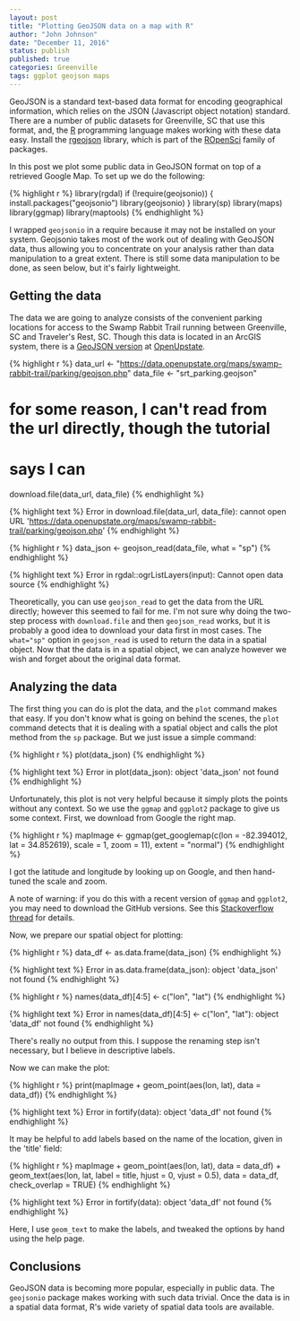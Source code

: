```yaml
---
layout: post
title: "Plotting GeoJSON data on a map with R"
author: "John Johnson"
date: "December 11, 2016"
status: publish
published: true
categories: Greenville
tags: ggplot geojson maps
---
```

 
 

 
GeoJSON is a standard text-based data format for encoding geographical information, which relies on the JSON (Javascript object notation) standard. There are a number of public datasets for Greenville, SC that use this format, and, the [R](http://www.r-project.org) programming language makes working with these data easy. Install the [rgeojson](https://ropensci.org/tutorials/geojsonio_tutorial.html) library, which is part of the [ROpenSci](https://ropensci.org) family of packages.
 
In this post we plot some public data in GeoJSON format on top of a retrieved Google Map. To set up we do the following:
 

{% highlight r %}
library(rgdal)
if (!require(geojsonio)) {
    install.packages("geojsonio")
    library(geojsonio)
}
library(sp)
library(maps)
library(ggmap)
library(maptools)
{% endhighlight %}
 
I wrapped `geojsonio` in a require because it may not be installed on your system. Geojsonio takes most of the work out of dealing with GeoJSON data, thus allowing you to concentrate on your analysis rather than data manipulation to a great extent. There is still some data manipulation to be done, as seen below, but it's fairly lightweight.
 
## Getting the data
 
The data we are going to analyze consists of the convenient parking locations for access to the Swamp Rabbit Trail running between Greenville, SC and Traveler's Rest, SC. Though this data is located in an ArcGIS system, there is a [GeoJSON version](https://data.openupstate.org/maps/swamp-rabbit-trail/parking/geojson.php) at [OpenUpstate](http://data.openupstate.org).
 

{% highlight r %}
data_url <- "https://data.openupstate.org/maps/swamp-rabbit-trail/parking/geojson.php"
data_file <- "srt_parking.geojson"
# for some reason, I can't read from the url directly, though the tutorial
# says I can
download.file(data_url, data_file)
{% endhighlight %}



{% highlight text %}
Error in download.file(data_url, data_file): cannot open URL 'https://data.openupstate.org/maps/swamp-rabbit-trail/parking/geojson.php'
{% endhighlight %}



{% highlight r %}
data_json <- geojson_read(data_file, what = "sp")
{% endhighlight %}



{% highlight text %}
Error in rgdal::ogrListLayers(input): Cannot open data source
{% endhighlight %}
 
Theoretically, you can use `geojson_read` to get the data from the URL directly; however this seemed to fail for me. I'm not sure why doing the two-step process with `download.file` and then `geojson_read` works, but it is probably a good idea to download your data first in most cases. The `what="sp"` option in `geojson_read` is used to return the data in a spatial object. Now that the data is in a spatial object, we can analyze however we wish and forget about the original data format.
 
## Analyzing the data
 
The first thing you can do is plot the data, and the `plot` command makes that easy. If you don't know what is going on behind the scenes, the `plot` command detects that it is dealing with a spatial object and calls the plot method from the `sp` package. But we just issue a simple command:
 

{% highlight r %}
plot(data_json)
{% endhighlight %}



{% highlight text %}
Error in plot(data_json): object 'data_json' not found
{% endhighlight %}
 
Unfortunately, this plot is not very helpful because it simply plots the points without any context. So we use the `ggmap` and `ggplot2` package to give us some context. First, we download from Google the right map.
 

{% highlight r %}
mapImage <- ggmap(get_googlemap(c(lon = -82.394012, lat = 34.852619), scale = 1, 
    zoom = 11), extent = "normal")
{% endhighlight %}
 
I got the latitude and longitude by looking up on Google, and then hand-tuned the scale and zoom.
 
A note of warning: if you do this with a recent version of `ggmap` and `ggplot2`, you may need to download the GitHub versions. See this [Stackoverflow thread](http://stackoverflow.com/questions/40642850/ggmap-error-geomrasterann-was-built-with-an-incompatible-version-of-ggproto/40644348) for details.
 
Now, we prepare our spatial object for plotting:
 

{% highlight r %}
data_df <- as.data.frame(data_json)
{% endhighlight %}



{% highlight text %}
Error in as.data.frame(data_json): object 'data_json' not found
{% endhighlight %}



{% highlight r %}
names(data_df)[4:5] <- c("lon", "lat")
{% endhighlight %}



{% highlight text %}
Error in names(data_df)[4:5] <- c("lon", "lat"): object 'data_df' not found
{% endhighlight %}
 
There's really no output from this. I suppose the renaming step isn't necessary, but I believe in descriptive labels.
 
Now we can make the plot:
 

{% highlight r %}
print(mapImage + geom_point(aes(lon, lat), data = data_df))
{% endhighlight %}



{% highlight text %}
Error in fortify(data): object 'data_df' not found
{% endhighlight %}
 
It may be helpful to add labels based on the name of the location, given in the 'title' field:
 

{% highlight r %}
mapImage + geom_point(aes(lon, lat), data = data_df) + geom_text(aes(lon, lat, 
    label = title, hjust = 0, vjust = 0.5), data = data_df, check_overlap = TRUE)
{% endhighlight %}



{% highlight text %}
Error in fortify(data): object 'data_df' not found
{% endhighlight %}
 
Here, I use `geom_text` to make the labels, and tweaked the options by hand using the help page.
 
## Conclusions
 
GeoJSON data is becoming more popular, especially in public data. The `geojsonio` package makes working with such data trivial. Once the data is in a spatial data format, R's wide variety of spatial data tools are available.
 
